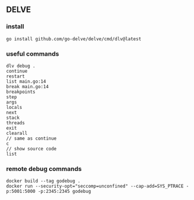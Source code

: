 ## DELVE

### install
```shell
go install github.com/go-delve/delve/cmd/dlv@latest
```

### useful commands
```text
dlv debug .
continue
restart
list main.go:14
break main.go:14
breakpoints
step
args
locals
next
stack
threads
exit
clearall
// same as continue
c
// show source code
list
```

### remote debug commands
```shell
docker build --tag godebug .
docker run --security-opt="seccomp=unconfined" --cap-add=SYS_PTRACE -p:5001:5000 -p:2345:2345 godebug 
```